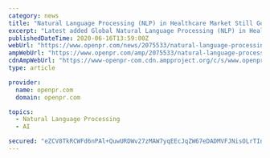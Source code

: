 ```yaml
---
category: news
title: "Natural Language Processing (NLP) in Healthcare Market Still Going Strong"
excerpt: "Latest added Global Natural Language Processing (NLP) in Healthcare Market research study by AMA Research offers detailed outlook and elaborates market review till 2025. The market Study is ..."
publishedDateTime: 2020-06-16T13:59:00Z
webUrl: "https://www.openpr.com/news/2075533/natural-language-processing-nlp-in-healthcare-market-still"
ampWebUrl: "https://www.openpr.com/amp/2075533/natural-language-processing-nlp-in-healthcare-market-still"
cdnAmpWebUrl: "https://www-openpr-com.cdn.ampproject.org/c/s/www.openpr.com/amp/2075533/natural-language-processing-nlp-in-healthcare-market-still"
type: article

provider:
  name: openpr.com
  domain: openpr.com

topics:
  - Natural Language Processing
  - AI

secured: "eZCV8TkRCWFd6nPAl+QuwURDWv27zMAW7yqEEcJqZW67eDADMVFJNisOLrTInGVLWDAzv9Li72cITylsLS7b0wRdzhsgm1eM/DfTYusM+wCKb39oLyGK3mBDx+/vRAgyXj9+opNy9sejnc3HdYnUmLWo6RWB+OCVs19FYeN+631VtPXvpky31D2JhOqIYlbDsepjlneAPaNJ+OX1CIpWGRnJk9EJM/piUVX6IvPupkapWh4wSo8fjRaExioit9TS/DsPl+kHhpRvbTbrVOYuNIx1sOkK0/by1u0Gr/Z+fElPsNGgMmwl85DPEnhecfyivj1WKNMaqe7QEenAxcObxQ==;UUmAlziE6gMI/6JaGVUgEA=="
---
```


